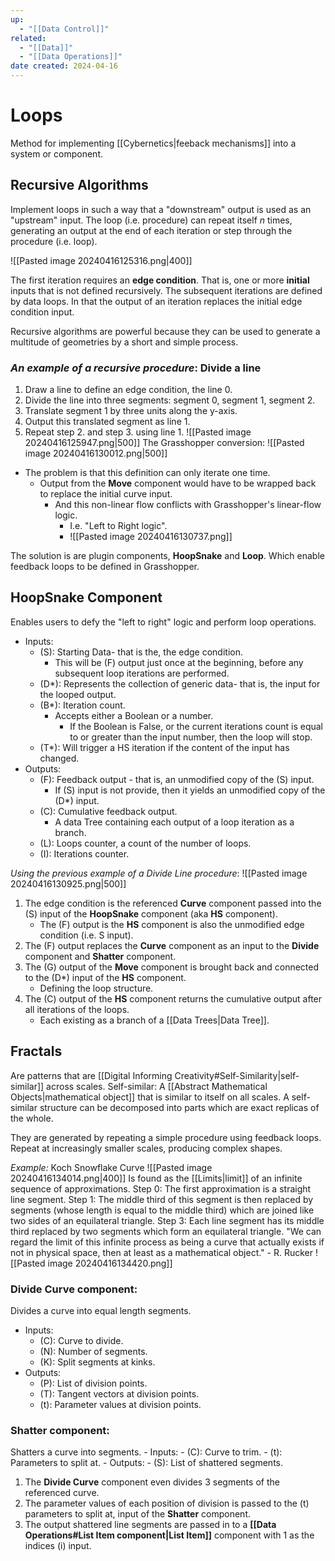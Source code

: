 ```yaml
---
up:
  - "[[Data Control]]"
related:
  - "[[Data]]"
  - "[[Data Operations]]"
date created: 2024-04-16
---
```

# Loops
Method for implementing [[Cybernetics|feeback mechanisms]] into a system or component.
## Recursive Algorithms
Implement loops in such a way that a "downstream" output is used as an "upstream" input.
The loop (i.e. procedure) can repeat itself $n$ times, generating an output at the end of each iteration or step through the procedure (i.e. loop). 

![[Pasted image 20240416125316.png|400]]

The first iteration requires an **edge condition**.
	That is, one or more **initial** inputs that is not defined recursively.
The subsequent iterations are defined by data loops.
	In that the output of an iteration replaces the initial edge condition input. 

Recursive algorithms are powerful because they can be used to generate a multitude of geometries by a short and simple process. 
### *An example of a recursive procedure*: Divide a line
1. Draw a line to define an edge condition, the line 0.
2. Divide the line into three segments: segment 0, segment 1, segment 2.
3. Translate segment 1 by three units along the y-axis.
4. Output this translated segment as line 1.
5. Repeat step 2. and step 3. using line 1. 
![[Pasted image 20240416125947.png|500]]
The Grasshopper conversion:
![[Pasted image 20240416130012.png|500]]
- The problem is that this definition can only iterate one time. 
	- Output from the **Move** component would have to be wrapped back to replace the initial curve input.
		- And this non-linear flow conflicts with Grasshopper's linear-flow logic. 
			- I.e. "Left to Right logic".
			- ![[Pasted image 20240416130737.png]]

The solution is are plugin components, **HoopSnake** and **Loop**.
	Which enable feedback loops to be defined in Grasshopper.
## HoopSnake Component
Enables users to defy the "left to right" logic and perform loop operations.
- Inputs:
	- (S): Starting Data- that is the, the edge condition.
		- This will be (F) output just once at the beginning, before any subsequent loop iterations are performed.
	- (D*): Represents the collection of generic data- that is, the input for the looped output.
	- (B*): Iteration count.
		- Accepts either a Boolean or a number. 
			- If the Boolean is False, or the current iterations count is equal to or greater than the input number, then the loop will stop.
	- (T*): Will trigger a HS iteration if the content of the input has changed.
- Outputs:
	- (F): Feedback output - that is, an unmodified copy of the (S) input.
		- If (S) input is not provide, then it yields an unmodified copy of the (D*) input.
	- (C): Cumulative feedback output.
		- A data Tree containing each output of a loop iteration as a branch.
	- (L): Loops counter, a count of the number of loops.
	- (I): Iterations counter.

*Using the previous example of a Divide Line procedure*:
![[Pasted image 20240416130925.png|500]]
1. The edge condition is the referenced **Curve** component passed into the (S) input of the **HoopSnake** component (aka **HS** component). 
	- The (F) output is the **HS** component is also the unmodified edge condition (i.e. S input).
2. The (F) output replaces the **Curve** component as an input to the **Divide** component and **Shatter** component. 
3. The (G) output of the **Move** component is brought back and connected to the (D*) input of the **HS** component.
	- Defining the loop structure.
4. The (C) output of the **HS** component returns the cumulative output after all iterations of the loops. 
	- Each existing as a branch of a [[Data Trees|Data Tree]].


## Fractals
Are patterns that are [[Digital Informing Creativity#Self-Similarity|self-similar]] across scales.
	Self-similar: A [[Abstract Mathematical Objects|mathematical object]] that is similar to itself on all scales. 
		A self-similar structure can be decomposed into parts which are exact replicas of the whole.

They are generated by repeating a simple procedure using feedback loops. 
	Repeat at increasingly smaller scales, producing complex shapes. 

*Example:* Koch Snowflake Curve
![[Pasted image 20240416134014.png|400]]
Is found as the [[Limits|limit]] of an infinite sequence of approximations.
	Step 0: The first approximation is a straight line segment.
	Step 1: The middle third of this segment is then replaced by segments (whose length is equal to the middle third) which are joined like two sides of an equilateral triangle.
	Step 3: Each line segment has its middle third replaced by two segments which form an equilateral triangle. 
"We can regard the limit of this infinite process as being a curve that actually exists if not in physical space, then at least as a mathematical object." - R. Rucker
![[Pasted image 20240416134420.png]]
### Divide Curve component: 
Divides a curve into equal length segments. 
- Inputs:
	- (C): Curve to divide.
	- (N): Number of segments.
	- (K): Split segments at kinks.
- Outputs:
	- (P): List of division points.
	- (T): Tangent vectors at division points.
	- (t): Parameter values at division points. 
### Shatter component:
Shatters a curve into segments.
	- Inputs:
		- (C): Curve to trim.
		- (t): Parameters to split at. 
	- Outputs:
		- (S): List of shattered segments.

1. The **Divide Curve** component even divides 3 segments of the referenced curve.
2. The parameter values of each position of division is passed to the (t) parameters to split at, input of the **Shatter** component. 
3. The output shattered line segments are passed in to a **[[Data Operations#List Item component|List Item]]** component with 1 as the indices (i) input.